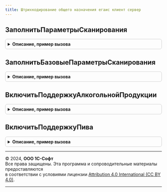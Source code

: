 ```yaml
---
title: Штрихкодирование общего назначения егаис клиент сервер
---
```



## ЗаполнитьПараметрыСканирования
<details style="margin: 1em 0; padding: 0.5em; border: 1px solid #ccc; border-radius: 6px;">

<summary style="font-weight: bold; cursor: pointer;">Описание, пример вызова</summary>

```bsl

Процедура ЗаполнитьПараметрыСканирования(ПараметрыСканирования, Контекст, ВидПродукции, ФормаВыбора) Экспорт
```

Пример вызова
```bsl
ШтрихкодированиеОбщегоНазначенияЕГАИСКлиентСервер.ЗаполнитьПараметрыСканирования(ПараметрыСканирования, Контекст, ВидПродукции, ФормаВыбора) 
```
</details>

## ЗаполнитьБазовыеПараметрыСканирования
<details style="margin: 1em 0; padding: 0.5em; border: 1px solid #ccc; border-radius: 6px;">

<summary style="font-weight: bold; cursor: pointer;">Описание, пример вызова</summary>

```bsl

//Дополняет свойства параметров сканирования необходимых для работы с алкогольной продукцией.
//
//Параметры:
//   ПараметрыСканирования - (См. ШтрихкодированиеОбщегоНазначенияИСКлиент.ПараметрыСканирования).
//   Контекст - Произвольный - источник данных,
//   ФормаВыбора - Неопределено, ФормаКлиентскогоПриложения - альтернативный источник данных.
//
Процедура ЗаполнитьБазовыеПараметрыСканирования(ПараметрыСканирования, Контекст, ФормаВыбора = Неопределено) Экспорт
```

Пример вызова
```bsl
ШтрихкодированиеОбщегоНазначенияЕГАИСКлиентСервер.ЗаполнитьБазовыеПараметрыСканирования(ПараметрыСканирования, Контекст, ФормаВыбора);
```
</details>

## ВключитьПоддержкуАлкогольнойПродукции
<details style="margin: 1em 0; padding: 0.5em; border: 1px solid #ccc; border-radius: 6px;">

<summary style="font-weight: bold; cursor: pointer;">Описание, пример вызова</summary>

```bsl

//Дополняет свойства параметров сканирования необходимых для работы с алкогольной продукцией.
//
//Параметры:
//   ПараметрыСканирования - (См. ШтрихкодированиеОбщегоНазначенияИСКлиент.ПараметрыСканирования).
//   ВидПродукции - ПеречислениеСсылка.ВидыПродукцииИС - добавляемый вид продукции,
//                - Неопределено - добавить все доступные для обработки виды продукции.
//
//Возвращаемое значение:
//   Булево - параметры сканирования успешно дополнены
//
Функция ВключитьПоддержкуАлкогольнойПродукции(ПараметрыСканирования, ВидПродукции = Неопределено) Экспорт
```

Пример вызова
```bsl
Результат = ШтрихкодированиеОбщегоНазначенияЕГАИСКлиентСервер.ВключитьПоддержкуАлкогольнойПродукции(ПараметрыСканирования, ВидПродукции);
```
</details>

## ВключитьПоддержкуПива
<details style="margin: 1em 0; padding: 0.5em; border: 1px solid #ccc; border-radius: 6px;">

<summary style="font-weight: bold; cursor: pointer;">Описание, пример вызова</summary>

```bsl

// Дополняет свойства параметров сканирования необходимых для работы с кодами ИСМП средствами ЕГАИС.
//   Может использоваться для прикладных форм расширяющих функциональность ЕГАИС.
//   Подразумевается что поддержка алкогольной продукции включена.
//
//Параметры:
//   ПараметрыСканирования - (См. ШтрихкодированиеОбщегоНазначенияИСКлиент.ПараметрыСканирования).
//
Процедура ВключитьПоддержкуПива(ПараметрыСканирования) Экспорт
```

Пример вызова
```bsl
ШтрихкодированиеОбщегоНазначенияЕГАИСКлиентСервер.ВключитьПоддержкуПива(ПараметрыСканирования) 
```
</details>

---

© 2024, **ООО 1С-Софт**  
Все права защищены. Эта программа и сопроводительные материалы предоставляются  
в соответствии с условиями лицензии [Attribution 4.0 International (CC BY 4.0)](https://creativecommons.org/licenses/by/4.0/legalcode).

---
